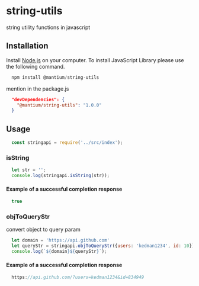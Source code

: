 # string-utils
string utility functions in javascript


## Installation

Install [Node.js](https://nodejs.org/en/) on your computer. To install JavaScript Library please use the following command.

```js
  npm install @mantium/string-utils
```

mention in the package.js

```json
  "devDependencies": {
    "@mantium/string-utils": "1.0.0"
  }
```
## Usage

```js
  const stringapi = require('../src/index');
```

### isString

```js
  let str = '';
  console.log(stringapi.isString(str));
```
#### Example of a successful completion response

```js
  true
```


### objToQueryStr

convert object to query param

```js
  let domain = 'https://api.github.com'
  let queryStr = stringapi.objToQueryStr({users: 'kedman1234', id: 10})
  console.log(`${domain}${queryStr}`);
```
#### Example of a successful completion response

```js
  https://api.github.com/?users=kedman1234&id=834949
```
